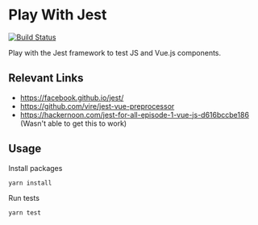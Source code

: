 # Play With Jest

[![Build Status](https://travis-ci.org/nathanjisaac/play-with-jest.svg?branch=master)](https://travis-ci.org/nathanjisaac/play-with-jest)

Play with the Jest framework to test JS and Vue.js components. 

## Relevant Links

- https://facebook.github.io/jest/
- https://github.com/vire/jest-vue-preprocessor
- https://hackernoon.com/jest-for-all-episode-1-vue-js-d616bccbe186 (Wasn't able to get this to work)

## Usage

Install packages

    yarn install
    
Run tests

    yarn test
